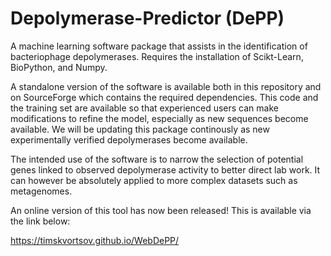 # Depolymerase-Predictor (DePP)

A machine learning software package that assists in the identification of bacteriophage depolymerases. Requires the installation of Scikt-Learn, BioPython, and Numpy.

A standalone version of the software is available both in this repository and on SourceForge which contains the required dependencies. This code and the training set are available so that experienced users can make modifications to refine the model, especially as new sequences become available. We will be updating this package continously as new experimentally verified depolymerases become available.

The intended use of the software is to narrow the selection of potential genes linked to observed depolymerase activity to better direct lab work. It can however be absolutely applied to more complex datasets such as metagenomes. 

An online version of this tool has now been released! This is available via the link below: 

https://timskvortsov.github.io/WebDePP/
